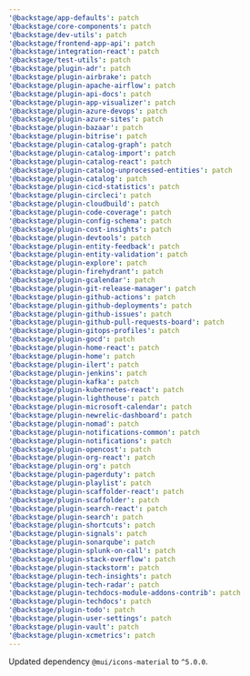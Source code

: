 ```yaml
---
'@backstage/app-defaults': patch
'@backstage/core-components': patch
'@backstage/dev-utils': patch
'@backstage/frontend-app-api': patch
'@backstage/integration-react': patch
'@backstage/test-utils': patch
'@backstage/plugin-adr': patch
'@backstage/plugin-airbrake': patch
'@backstage/plugin-apache-airflow': patch
'@backstage/plugin-api-docs': patch
'@backstage/plugin-app-visualizer': patch
'@backstage/plugin-azure-devops': patch
'@backstage/plugin-azure-sites': patch
'@backstage/plugin-bazaar': patch
'@backstage/plugin-bitrise': patch
'@backstage/plugin-catalog-graph': patch
'@backstage/plugin-catalog-import': patch
'@backstage/plugin-catalog-react': patch
'@backstage/plugin-catalog-unprocessed-entities': patch
'@backstage/plugin-catalog': patch
'@backstage/plugin-cicd-statistics': patch
'@backstage/plugin-circleci': patch
'@backstage/plugin-cloudbuild': patch
'@backstage/plugin-code-coverage': patch
'@backstage/plugin-config-schema': patch
'@backstage/plugin-cost-insights': patch
'@backstage/plugin-devtools': patch
'@backstage/plugin-entity-feedback': patch
'@backstage/plugin-entity-validation': patch
'@backstage/plugin-explore': patch
'@backstage/plugin-firehydrant': patch
'@backstage/plugin-gcalendar': patch
'@backstage/plugin-git-release-manager': patch
'@backstage/plugin-github-actions': patch
'@backstage/plugin-github-deployments': patch
'@backstage/plugin-github-issues': patch
'@backstage/plugin-github-pull-requests-board': patch
'@backstage/plugin-gitops-profiles': patch
'@backstage/plugin-gocd': patch
'@backstage/plugin-home-react': patch
'@backstage/plugin-home': patch
'@backstage/plugin-ilert': patch
'@backstage/plugin-jenkins': patch
'@backstage/plugin-kafka': patch
'@backstage/plugin-kubernetes-react': patch
'@backstage/plugin-lighthouse': patch
'@backstage/plugin-microsoft-calendar': patch
'@backstage/plugin-newrelic-dashboard': patch
'@backstage/plugin-nomad': patch
'@backstage/plugin-notifications-common': patch
'@backstage/plugin-notifications': patch
'@backstage/plugin-opencost': patch
'@backstage/plugin-org-react': patch
'@backstage/plugin-org': patch
'@backstage/plugin-pagerduty': patch
'@backstage/plugin-playlist': patch
'@backstage/plugin-scaffolder-react': patch
'@backstage/plugin-scaffolder': patch
'@backstage/plugin-search-react': patch
'@backstage/plugin-search': patch
'@backstage/plugin-shortcuts': patch
'@backstage/plugin-signals': patch
'@backstage/plugin-sonarqube': patch
'@backstage/plugin-splunk-on-call': patch
'@backstage/plugin-stack-overflow': patch
'@backstage/plugin-stackstorm': patch
'@backstage/plugin-tech-insights': patch
'@backstage/plugin-tech-radar': patch
'@backstage/plugin-techdocs-module-addons-contrib': patch
'@backstage/plugin-techdocs': patch
'@backstage/plugin-todo': patch
'@backstage/plugin-user-settings': patch
'@backstage/plugin-vault': patch
'@backstage/plugin-xcmetrics': patch
---
```


Updated dependency `@mui/icons-material` to `^5.0.0`.
